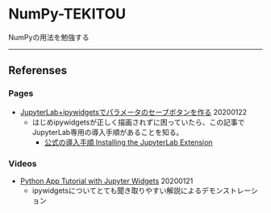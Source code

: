 # NumPy-TEKITOU
 NumPyの用法を勉強する
 
 ---
 
## Referenses
### Pages
 - [JupyterLab+ipywidgetsでパラメータのセーブボタンを作る](https://qiita.com/hyt-sasaki/items/2a940cd7387c408988be) 20200122
   - はじめipywidgetsが正しく描画されずに困っていたら、この記事でJupyterLab専用の導入手順があることを知る。
     - [公式の導入手順 Installing the JupyterLab Extension](https://ipywidgets.readthedocs.io/en/stable/user_install.html#installing-the-jupyterlab-extension)
### Videos
 - [Python App Tutorial with Jupyter Widgets](https://www.youtube.com/watch?v=abXuRM0QVD0) 20200121
   - ipywidgetsについてとても聞き取りやすい解説によるデモンストレーション
 
       